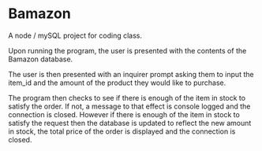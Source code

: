 # Bamazon
A node / mySQL project for coding class.

Upon running the program, the user is presented with the contents of the Bamazon database.

The user is then presented with an inquirer prompt asking them to input the item_id and the amount of the product they would like to purchase.

The program then checks to see if there is enough of the item in stock to satisfy the order. If not, a message to that effect is console logged and the connection is closed. However if there is enough of the item in stock to satisfy the request then the database is updated to reflect the new amount in stock, the total price of the order is displayed and the connection is closed.
